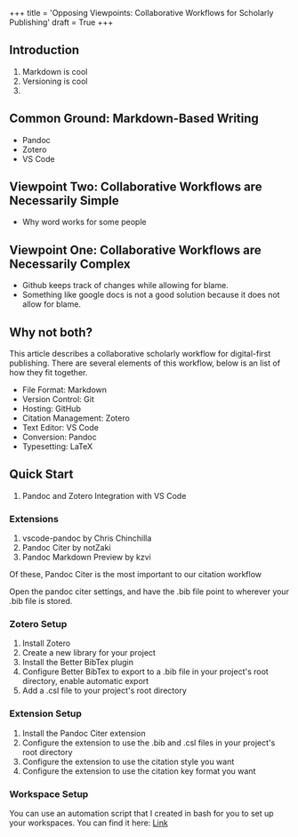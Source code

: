 +++
title = 'Opposing Viewpoints: Collaborative Workflows for Scholarly Publishing'
draft = True
+++

## Introduction

1. Markdown is cool
2. Versioning is cool
3. 

## Common Ground: Markdown-Based Writing

- Pandoc
- Zotero
- VS Code

## Viewpoint Two: Collaborative Workflows are Necessarily Simple

- Why word works for some people

## Viewpoint One: Collaborative Workflows are Necessarily Complex

- Github keeps track of changes while allowing for blame.
- Something like google docs is not a good solution because it does not allow for blame.

## Why not both?

This article describes a collaborative scholarly workflow for digital-first publishing. There are several elements of this workflow, below is an list of how they fit together.

- File Format: Markdown
- Version Control: Git
- Hosting: GitHub
- Citation Management: Zotero
- Text Editor: VS Code
- Conversion: Pandoc
- Typesetting: LaTeX

## Quick Start

1. Pandoc and Zotero Integration with VS Code

### Extensions

1. vscode-pandoc by Chris Chinchilla
2. Pandoc Citer by notZaki
3. Pandoc Markdown Preview by kzvi

Of these, Pandoc Citer is the most important to our citation workflow

Open the pandoc citer settings, and have the .bib file point to wherever your .bib file is stored.

### Zotero Setup

1. Install Zotero
2. Create a new library for your project
3. Install the Better BibTex plugin
4. Configure Better BibTex to export to a .bib file in your project's root directory, enable automatic export
5. Add a .csl file to your project's root directory

### Extension Setup

1. Install the Pandoc Citer extension
2. Configure the extension to use the .bib and .csl files in your project's root directory
3. Configure the extension to use the citation style you want
4. Configure the extension to use the citation key format you want

### Workspace Setup

You can use an automation script that I created in bash for you to set up your workspaces. You can find it here: [Link](https://github.com/aerithnetzer/auto-scholar)
